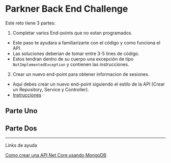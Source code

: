 # Parkner Back End Challenge

Este reto tiene 3 partes:

1. Completar varios End-points que no estan programados.
  - Este paso te ayudara a familiarizarte con el código y como funciona el API.
  - Las soluciones deberian de tomar entre 3-5 lines de código.
  - Estos tendran dentro de su cuerpo una excepción de tipo `NotImplementedException` y contienen las instrucciones.
  
2. Crear un nuevo end-point para obtener informacion de sesiones.
  - Aquí debes crear un nuevo end-point siguiendo el estilo de la API (Crear un Repository, Service y Controller).
  - [Instrucciones](#parte-dos)
  
## Parte Uno

<a id="parte-dos"></a>
## Parte Dos

---
Links de ayuda

[Como crear una API Net Core usando MongoDB](https://docs.microsoft.com/en-us/aspnet/core/tutorials/first-mongo-app?view=aspnetcore-2.2&tabs=visual-studio-code)
